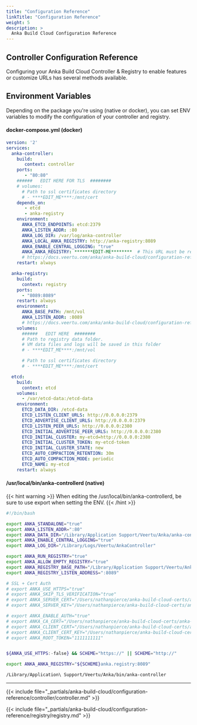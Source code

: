 ```yaml
---
title: "Configuration Reference"
linkTitle: "Configuration Reference"
weight: 5
description: >
  Anka Build Cloud Configuration Reference
---
```


## Controller Configuration Reference

Configuring your Anka Build Cloud Controller & Registry to enable features or customize URLs has several methods available.

## Environment Variables

Depending on the package you're using (native or docker), you can set ENV variables to modify the configuration of your controller and registry.

#### docker-compose.yml (docker)

```yml
version: '2'
services:
  anka-controller:
    build:
       context: controller
    ports:
       - "80:80"
    ######   EDIT HERE FOR TLS  ########
    # volumes:
      # Path to ssl certificates directory 
      # - ****EDIT_ME****:/mnt/cert
    depends_on:
       - etcd
       - anka-registry
    environment:
      ANKA_ETCD_ENDPOINTS: etcd:2379
      ANKA_LISTEN_ADDR: :80
      ANKA_LOG_DIR: /var/log/anka-controller
      ANKA_LOCAL_ANKA_REGISTRY: http://anka-registry:8089
      ANKA_ENABLE_CENTRAL_LOGGING: "true"
      ANKA_ANKA_REGISTRY: *******EDIT-ME********  # This URL must be reachable by your Anka nodes
      # https://docs.veertu.com/anka/anka-build-cloud/configuration-reference/#configuration-envs
    restart: always

  anka-registry:
    build:
      context: registry
    ports:
      - "8089:8089"
    restart: always
    environment:
      ANKA_BASE_PATH: /mnt/vol
      ANKA_LISTEN_ADDR: :8089
      # https://docs.veertu.com/anka/anka-build-cloud/configuration-reference/#configuration-envs
    volumes:
      ######   EDIT HERE  ########
      # Path to registry data folder.
      # VM data files and logs will be saved in this folder
      # - ****EDIT_ME****:/mnt/vol

      # Path to ssl certificates directory 
      # - ****EDIT_ME****:/mnt/cert

  etcd:
    build:
      context: etcd
    volumes:
      - /var/etcd-data:/etcd-data
    environment:
      ETCD_DATA_DIR: /etcd-data
      ETCD_LISTEN_CLIENT_URLS: http://0.0.0.0:2379
      ETCD_ADVERTISE_CLIENT_URLS: http://0.0.0.0:2379
      ETCD_LISTEN_PEER_URLS: http://0.0.0.0:2380
      ETCD_INITIAL_ADVERTISE_PEER_URLS: http://0.0.0.0:2380
      ETCD_INITIAL_CLUSTER: my-etcd=http://0.0.0.0:2380
      ETCD_INITIAL_CLUSTER_TOKEN: my-etcd-token
      ETCD_INITIAL_CLUSTER_STATE: new
      ETCD_AUTO_COMPACTION_RETENTION: 30m
      ETCD_AUTO_COMPACTION_MODE: periodic
      ETCD_NAME: my-etcd
    restart: always
```

#### /usr/local/bin/anka-controllerd (native)

{{< hint warning >}}
When editing the /usr/local/bin/anka-controllerd, be sure to use export when setting the ENV.
{{< /hint >}}

```bash
#!/bin/bash

export ANKA_STANDALONE="true"
export ANKA_LISTEN_ADDR=":80"
export ANKA_DATA_DIR="/Library/Application Support/Veertu/Anka/anka-controller"
export ANKA_ENABLE_CENTRAL_LOGGING="true"
export ANKA_LOG_DIR="/Library/Logs/Veertu/AnkaController"

export ANKA_RUN_REGISTRY="true"
export ANKA_ALLOW_EMPTY_REGISTRY="true"
export ANKA_REGISTRY_BASE_PATH="/Library/Application Support/Veertu/Anka/registry"
export ANKA_REGISTRY_LISTEN_ADDRESS=":8089"

# SSL + Cert Auth
# export ANKA_USE_HTTPS="true"
# export ANKA_SKIP_TLS_VERIFICATION="true"
# export ANKA_SERVER_CERT="/Users/nathanpierce/anka-build-cloud-certs/anka-controller-crt.pem"
# export ANKA_SERVER_KEY="/Users/nathanpierce/anka-build-cloud-certs/anka-controller-key.pem"

# export ANKA_ENABLE_AUTH="true"
# export ANKA_CA_CERT="/Users/nathanpierce/anka-build-cloud-certs/anka-ca-crt.pem"
# export ANKA_CLIENT_CERT="/Users/nathanpierce/anka-build-cloud-certs/anka-controller-crt.pem"
# export ANKA_CLIENT_CERT_KEY="/Users/nathanpierce/anka-build-cloud-certs/anka-controller-key.pem"
# export ANKA_ROOT_TOKEN="1111111111"


${ANKA_USE_HTTPS:-false} && SCHEME="https://" || SCHEME="http://"

export ANKA_ANKA_REGISTRY="${SCHEME}anka.registry:8089"

/Library/Application\ Support/Veertu/Anka/bin/anka-controller
```

---

{{< include file="_partials/anka-build-cloud/configuration-reference/controller/controller.md" >}}

{{< include file="_partials/anka-build-cloud/configuration-reference/registry/registry.md" >}}
